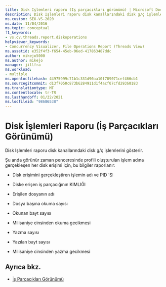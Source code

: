 ```yaml
---
title: Disk Işlemleri raporu (Iş parçacıkları görünümü) | Microsoft Docs
description: Disk Işlemleri raporu disk kanallarındaki disk g/ç işlemlerini gösterir. Her disk erişimi için bildirilen bilgileri görün.
ms.custom: SEO-VS-2020
ms.date: 11/04/2016
ms.topic: conceptual
f1_keywords:
- vs.cv.threads.report.diskoperations
helpviewer_keywords:
- Concurrency Visualizer, File Operations Report (Threads View)
ms.assetid: e352f4f3-f654-45eb-96ed-417863487ddc
author: mikejo5000
ms.author: mikejo
manager: jillfra
ms.workload:
- multiple
ms.openlocfilehash: 44975999c71b1c331d90aa10f709071cef466cb1
ms.sourcegitcommit: d13f7050c873b6284911d1f4acf07cfd29360183
ms.translationtype: MT
ms.contentlocale: tr-TR
ms.lasthandoff: 01/22/2021
ms.locfileid: "98686538"
---
```

# <a name="disk-operations-report-threads-view"></a>Disk İşlemleri Raporu (İş Parçacıkları Görünümü)
Disk Işlemleri raporu disk kanallarındaki disk g/ç işlemlerini gösterir.

 Şu anda görünür zaman penceresinde profili oluşturulan işlem adına gerçekleşen her disk erişimi için, bu bilgiler raporlanır:

- Disk erişimini gerçekleştiren işlemin adı ve PID 'SI

- Diske erişen iş parçacığının KIMLIĞI

- Erişilen dosyanın adı

- Dosya başına okuma sayısı

- Okunan bayt sayısı

- Milisaniye cinsinden okuma gecikmesi

- Yazma sayısı

- Yazılan bayt sayısı

- Milisaniye cinsinden yazma gecikmesi

## <a name="see-also"></a>Ayrıca bkz.
- [İş Parçacıkları Görünümü](../profiling/threads-view-parallel-performance.md)